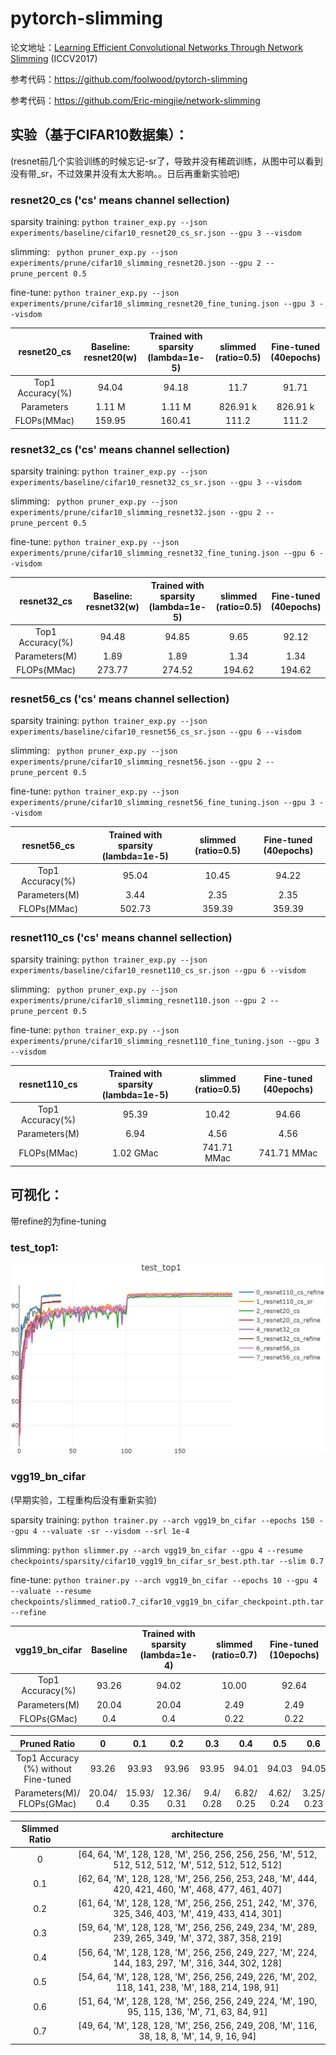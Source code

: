 # pytorch-slimming

论文地址：[Learning Efficient Convolutional Networks Through Network Slimming](https://arxiv.org/abs/1708.06519v1) (ICCV2017)

参考代码：https://github.com/foolwood/pytorch-slimming

参考代码：https://github.com/Eric-mingjie/network-slimming

## 实验（基于CIFAR10数据集）：

(resnet前几个实验训练的时候忘记-sr了，导致并没有稀疏训练，从图中可以看到没有带_sr，不过效果并没有太大影响。。日后再重新实验吧)

### resnet20_cs ('cs' means channel sellection)

sparsity training: ```python trainer_exp.py --json experiments/baseline/cifar10_resnet20_cs_sr.json --gpu 3 --visdom```

slimming: ``` python pruner_exp.py --json experiments/prune/cifar10_slimming_resnet20.json --gpu 2 --prune_percent 0.5```

fine-tune: ```python trainer_exp.py --json experiments/prune/cifar10_slimming_resnet20_fine_tuning.json --gpu 3 --visdom```

|   resnet20_cs    | Baseline: resnet20(w) | Trained with sparsity (lambda=1e-5) | slimmed (ratio=0.5) | Fine-tuned (40epochs) |
| :--------------: | :-------------------: | :---------------------------------: | :-----------------: | :-------------------: |
| Top1 Accuracy(%) |         94.04         |                94.18                |        11.7         |         91.71         |
|    Parameters    |        1.11 M         |               1.11 M                |      826.91 k       |       826.91 k        |
|   FLOPs(MMac)    |        159.95         |               160.41                |        111.2        |         111.2         |

### resnet32_cs ('cs' means channel sellection)

sparsity training: ```python trainer_exp.py --json experiments/baseline/cifar10_resnet32_cs_sr.json --gpu 3 --visdom```

slimming: ``` python pruner_exp.py --json experiments/prune/cifar10_slimming_resnet32.json --gpu 2 --prune_percent 0.5```

fine-tune: ```python trainer_exp.py --json experiments/prune/cifar10_slimming_resnet32_fine_tuning.json --gpu 6 --visdom```

|   resnet32_cs    | Baseline: resnet32(w) | Trained with sparsity (lambda=1e-5) | slimmed (ratio=0.5) | Fine-tuned (40epochs) |
| :--------------: | :-------------------: | :---------------------------------: | :-----------------: | :-------------------: |
| Top1 Accuracy(%) |         94.48         |                94.85                |        9.65         |         92.12         |
|  Parameters(M)   |         1.89          |                1.89                 |        1.34         |         1.34          |
|   FLOPs(MMac)    |        273.77         |               274.52                |       194.62        |        194.62         |

### resnet56_cs ('cs' means channel sellection)

sparsity training: ```python trainer_exp.py --json experiments/baseline/cifar10_resnet56_cs_sr.json --gpu 6 --visdom```

slimming: ``` python pruner_exp.py --json experiments/prune/cifar10_slimming_resnet56.json --gpu 2 --prune_percent 0.5```

fine-tune: ```python trainer_exp.py --json experiments/prune/cifar10_slimming_resnet56_fine_tuning.json --gpu 3 --visdom```

|   resnet56_cs    | Trained with sparsity (lambda=1e-5) | slimmed (ratio=0.5) | Fine-tuned (40epochs) |
| :--------------: | :---------------------------------: | :-----------------: | :-------------------: |
| Top1 Accuracy(%) |                95.04                |        10.45        |         94.22         |
|  Parameters(M)   |                3.44                 |        2.35         |         2.35          |
|   FLOPs(MMac)    |               502.73                |       359.39        |        359.39         |

### resnet110_cs ('cs' means channel sellection)

sparsity training: ```python trainer_exp.py --json experiments/baseline/cifar10_resnet110_cs_sr.json --gpu 6 --visdom```

slimming: ``` python pruner_exp.py --json experiments/prune/cifar10_slimming_resnet110.json --gpu 2 --prune_percent 0.5```

fine-tune: ```python trainer_exp.py --json experiments/prune/cifar10_slimming_resnet110_fine_tuning.json --gpu 3 --visdom```

|   resnet110_cs   | Trained with sparsity (lambda=1e-5) | slimmed (ratio=0.5) | Fine-tuned (40epochs) |
| :--------------: | :---------------------------------: | :-----------------: | :-------------------: |
| Top1 Accuracy(%) |                95.39                |        10.42        |         94.66         |
|  Parameters(M)   |                6.94                 |        4.56         |         4.56          |
|   FLOPs(MMac)    |              1.02 GMac              |     741.71 MMac     |      741.71 MMac      |

## 可视化：

带refine的为fine-tuning

### test_top1:

![test_top1](imgs/slimming/slimming_test_top1.jpg)

### vgg19_bn_cifar

(早期实验，工程重构后没有重新实验)

sparsity training: ```python trainer.py --arch vgg19_bn_cifar --epochs 150 --gpu 4 --valuate -sr --visdom --srl 1e-4```

slimming: ```python slimmer.py --arch vgg19_bn_cifar --gpu 4 --resume checkpoints/sparsity/cifar10_vgg19_bn_cifar_sr_best.pth.tar --slim 0.7```

fine-tune: ```python trainer.py --arch vgg19_bn_cifar --epochs 10 --gpu 4 --valuate --resume checkpoints/slimmed_ratio0.7_cifar10_vgg19_bn_cifar_checkpoint.pth.tar --refine```

|  vgg19_bn_cifar  | Baseline | Trained with sparsity (lambda=1e-4) | slimmed (ratio=0.7) | Fine-tuned (10epochs) |
| :--------------: | :------: | :---------------------------------: | :-----------------: | :-------------------: |
| Top1 Accuracy(%) |  93.26   |                94.02                |        10.00        |         92.64         |
|  Parameters(M)   |  20.04   |                20.04                |        2.49         |         2.49          |
|   FLOPs(GMac)    |   0.4    |                 0.4                 |        0.22         |         0.22          |

|             Pruned Ratio             |     0      |     0.1     |     0.2     |    0.3    |    0.4     |    0.5     |    0.6     |    0.7     |
| :----------------------------------: | :--------: | :---------: | :---------: | :-------: | :--------: | :--------: | :--------: | :--------: |
| Top1 Accuracy (%) without Fine-tuned |   93.26    |    93.93    |    93.96    |   93.95   |   94.01    |   94.03    |   94.05    |   93.01    |
|      Parameters(M)/ FLOPs(GMac)      | 20.04/ 0.4 | 15.93/ 0.35 | 12.36/ 0.31 | 9.4/ 0.28 | 6.82/ 0.25 | 4.62/ 0.24 | 3.25/ 0.23 | 2.49/ 0.22 |

| Slimmed Ratio |                         architecture                         |
| :-----------: | :----------------------------------------------------------: |
|       0       | [64, 64, 'M', 128, 128, 'M', 256, 256, 256, 256, 'M', 512, 512, 512, 512, 'M', 512, 512, 512, 512] |
|      0.1      | [62, 64, 'M', 128, 128, 'M', 256, 256, 253, 248, 'M', 444, 420, 421, 460, 'M', 468, 477, 461, 407] |
|      0.2      | [61, 64, 'M', 128, 128, 'M', 256, 256, 251, 242, 'M', 376, 325, 346, 403, 'M', 419, 433, 414, 301] |
|      0.3      | [59, 64, 'M', 128, 128, 'M', 256, 256, 249, 234, 'M', 289, 239, 265, 349, 'M', 372, 387, 358, 219] |
|      0.4      | [56, 64, 'M', 128, 128, 'M', 256, 256, 249, 227, 'M', 224, 144, 183, 297, 'M', 316, 344, 302, 128] |
|      0.5      | [54, 64, 'M', 128, 128, 'M', 256, 256, 249, 226, 'M', 202, 118, 141, 238, 'M', 188, 214, 198, 91] |
|      0.6      | [51, 64, 'M', 128, 128, 'M', 256, 256, 249, 224, 'M', 190, 95, 115, 136, 'M', 71, 63, 84, 91] |
|      0.7      | [49, 64, 'M', 128, 128, 'M', 256, 256, 249, 208, 'M', 116, 38, 18, 8, 'M', 14, 9, 16, 94] |